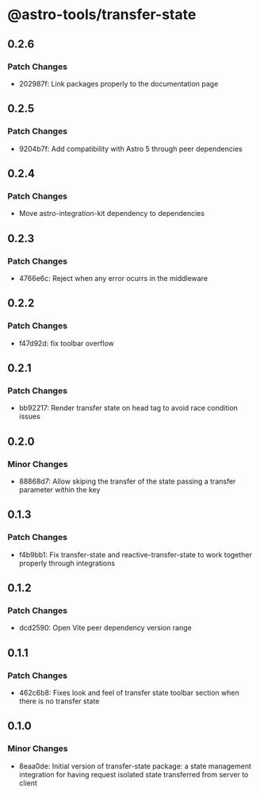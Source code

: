 # @astro-tools/transfer-state

## 0.2.6

### Patch Changes

- 202987f: Link packages properly to the documentation page

## 0.2.5

### Patch Changes

- 9204b7f: Add compatibility with Astro 5 through peer dependencies

## 0.2.4

### Patch Changes

- Move astro-integration-kit dependency to dependencies

## 0.2.3

### Patch Changes

- 4766e6c: Reject when any error ocurrs in the middleware

## 0.2.2

### Patch Changes

- f47d92d: fix toolbar overflow

## 0.2.1

### Patch Changes

- bb92217: Render transfer state on head tag to avoid race condition issues

## 0.2.0

### Minor Changes

- 88868d7: Allow skiping the transfer of the state passing a transfer parameter within the key

## 0.1.3

### Patch Changes

- f4b9bb1: Fix transfer-state and reactive-transfer-state to work together properly through integrations

## 0.1.2

### Patch Changes

- dcd2590: Open Vite peer dependency version range

## 0.1.1

### Patch Changes

- 462c6b8: Fixes look and feel of transfer state toolbar section when there is no transfer state

## 0.1.0

### Minor Changes

- 8eaa0de: Initial version of transfer-state package: a state management integration for having request isolated state transferred from server to client

